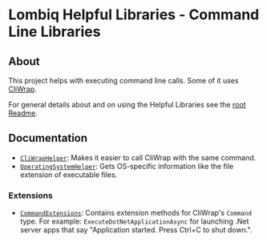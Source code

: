 # Lombiq Helpful Libraries - Command Line Libraries



## About

This project helps with executing command line calls. Some of it uses [CliWrap](https://github.com/Tyrrrz/CliWrap).

For general details about and on using the Helpful Libraries see the [root Readme](../Readme.md).


## Documentation

- [`CliWrapHelper`](Helpers/CliWrapHelper.cs): Makes it easier to call CliWrap with the same command.
- [`OperatingSystemHelper`](Helpers/OperatingSystemHelper.cs): Gets OS-specific information like the file extension of executable files.

### Extensions

- [`CommandExtensions`](Extensions/CommandExtensions.cs): Contains extension methods for CliWrap's `Command` type. For example: `ExecuteDotNetApplicationAsync` for launching .Net server apps that say "Application started. Press Ctrl+C to shut down.".
